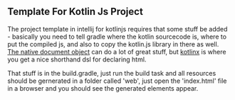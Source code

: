 ## Template For Kotlin Js Project

The project template in intellij for kotlinjs requires that some stuff be added - basically you need to tell gradle where the kotlin sourcecode is, 
where to put the compiled js, and also to copy the kotlin.js library in there as well. [The native document 
object](https://kotlinlang.org/api/latest/jvm/stdlib/org.w3c.dom/-document/index.html) can do a lot of great stuff, but 
[kotlinx](https://github.com/Kotlin/kotlinx.html) is where you get a nice shorthand dsl for declaring html.

That stuff is in the build.gradle, just run the build task and all resources should be gernerated in a folder called 'web', just open the 'index.html' 
file in a browser and you should see the generated elements appear.
